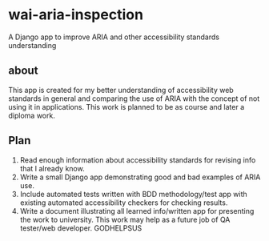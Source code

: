 # wai-aria-inspection
A Django app to improve ARIA and other accessibility standards understanding
## about
This app is created for my better understanding of accessibility web standards in general and comparing the use of ARIA with the concept of not using it in applications.
This work is planned to be as course and later a diploma work.
## Plan
1. Read enough information about accessibility standards for revising info that I already know.
2. Write a small Django app demonstrating good and bad examples of ARIA use.
3. Include automated tests written with BDD methodology/test app with existing automated accessibility checkers for checking results.
4. Write a document illustrating all learned info/written app for presenting the work to university.
This work may help as a future job of QA tester/web developer.
GODHELPSUS